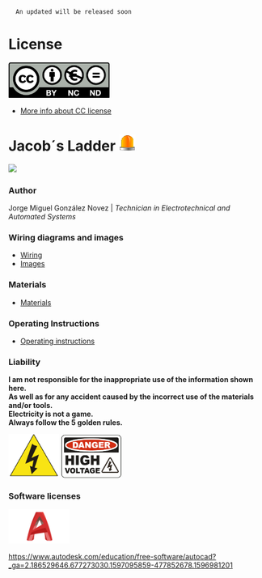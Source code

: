 ```diff
  An updated will be released soon
```
# License

<img src="images/license_cc_by-nc-nd.png" width="200"/>

- [More info about CC license](./images/cc-license.png)

# Jacob´s Ladder <img src=images/warning.gif/>

<img src="images/ladder.gif" width="150"/>
  
### Author
Jorge Miguel González Novez  |  _Technician in Electrotechnical and Automated Systems_

### Wiring diagrams and images  
- [Wiring](./docs/wiring.pdf)  
- [Images](./images)

### Materials  

- [Materials](./docs/materials.md)

### Operating Instructions  

- [Operating instructions](./docs/operating-instructions.md)

### Liability

**I am not responsible for the inappropriate use of the information shown here.  
As well as for any accident caused by the incorrect use of the materials and/or tools.  
Electricity is not a game.  
Always follow the 5 golden rules.**

<img src="images/risk.png" width="100"/> <img src="images/risk-high-voltage.png" width="120"/>
  
### Software licenses

<img src="images/autocad.png" width="120"/> 

<https://www.autodesk.com/education/free-software/autocad?_ga=2.186529646.677273030.1597095859-477852678.1596981201>  
